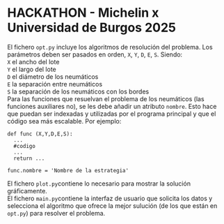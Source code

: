 # HACKATHON - Michelin x Universidad de Burgos 2025

El fichero `opt.py` incluye los algoritmos de resolución del problema. Los parámetros deben ser pasados en orden, `X`, `Y`, `D`, `E`, `S`.
Siendo: \
`X` el ancho del lote\
`Y` el largo del lote\
`D` el diámetro de los neumáticos\
`E` la separación entre neumáticos\
`S` la separación de los neumáticos con los bordes <br/>
Para las funciones que resuelvan el problema de los neumáticos (las funciones auxiliares no), se les debe añadir un atributo `nombre`. Esto hace que puedan ser indexadas y utilizadas por el programa principal y que el código sea más escalable. Por ejemplo:
```
def func (X,Y,D,E,S):
  ...
  #codigo
  ...
  return ...

func.nombre = 'Nombre de la estrategia'
```

El fichero `plot.py`contiene lo necesario para mostrar la solución gráficamente. <br/>
El fichero `main.py`contiene la interfaz de usuario que solicita los datos y selecciona el algoritmo que ofrece la mejor sulución (de los que están en `opt.py`) para resolver el problema.
